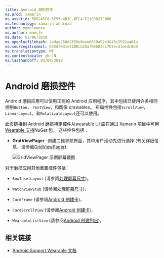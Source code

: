 ```yaml
---
title: Android 磨损控件
ms.prod: xamarin
ms.assetid: 5B62A5F8-5E55-4B3C-BFC4-E21CDB27C08B
ms.technology: xamarin-android
author: mgmclemore
ms.author: mamcle
ms.date: 02/06/2018
ms.openlocfilehash: 2adae250d2f59e8eee0558a92c3845c5592aa01a
ms.sourcegitcommit: 945df041e2180cb20af08b83cc703ecd1aedc6b0
ms.translationtype: MT
ms.contentlocale: zh-CN
ms.lasthandoff: 04/04/2018
---
```

# <a name="android-wear-controls"></a>Android 磨损控件

Android 磨损应用可以使用正则的 Android 应用程序，其中包括已使用许多相同控制`Button`， `TextView`，和图像 drawables。 布局控件包括`ScrollView`， `LinearLayout`，和`RelativateLayout`还可以使用。

此页链接到 Android 磨损特定控件从[wearable UI 库](https://developer.android.com/training/wearables/apps/layouts.html#UiLibrary)在通过 Xamarin 项目中可用[Wearable 支持](http://www.nuget.org/packages/Xamarin.Android.Wear/)NuGet 包。 这些控件包括：

-   **GridViewPager** &ndash;创建二维导航界面，其中用户滚动先进行选择 (有关详细信息，请参阅[GridViewPager](~/android/wear/user-interface/controls/gridviewpager.md)):

    ![GridViewPager 示例屏幕截图](images/gridviewpager.png)

对于磨损应用其他重要控件包括：

* `BoxInsetLayout` (请参阅[处理屏幕尺寸](~/android/wear/screen-sizes.md))，

* `WatchViewStub` (请参阅[处理屏幕尺寸](~/android/wear/screen-sizes.md))，

* `CardFrame` (请参阅[Android 创建卡](https://developer.android.com/training/wearables/ui/cards.html))，

* `CardScrollView` (请参阅[Android 创建卡](https://developer.android.com/training/wearables/ui/cards.html))，

* `WearableListView` (请参阅[Android 创建列出](https://developer.android.com/training/wearables/ui/lists.html))。


## <a name="related-links"></a>相关链接

- [Android.Support.Wearable 文档](https://developer.android.com/reference/android/support/wearable/view/package-summary.html)
